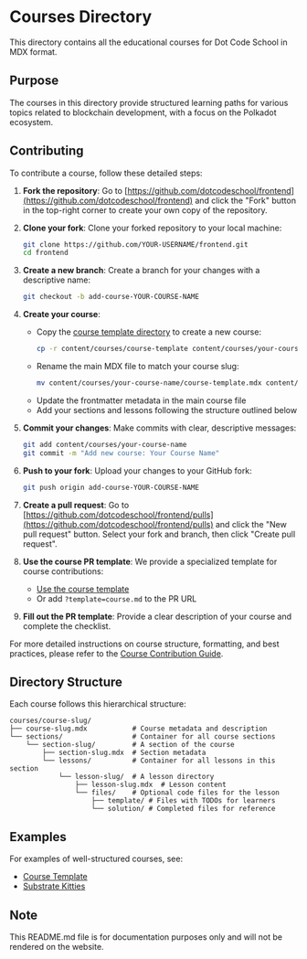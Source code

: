 # Courses Directory

This directory contains all the educational courses for Dot Code School in MDX format.

## Purpose

The courses in this directory provide structured learning paths for various topics related to blockchain development, with a focus on the Polkadot ecosystem.

## Contributing

To contribute a course, follow these detailed steps:

1. **Fork the repository**: Go to [https://github.com/dotcodeschool/frontend](https://github.com/dotcodeschool/frontend) and click the "Fork" button in the top-right corner to create your own copy of the repository.

2. **Clone your fork**: Clone your forked repository to your local machine:
   ```bash
   git clone https://github.com/YOUR-USERNAME/frontend.git
   cd frontend
   ```

3. **Create a new branch**: Create a branch for your changes with a descriptive name:
   ```bash
   git checkout -b add-course-YOUR-COURSE-NAME
   ```

4. **Create your course**: 
   - Copy the [course template directory](https://github.com/dotcodeschool/frontend/tree/main/content/courses/course-template) to create a new course:
     ```bash
     cp -r content/courses/course-template content/courses/your-course-name
     ```
   - Rename the main MDX file to match your course slug:
     ```bash
     mv content/courses/your-course-name/course-template.mdx content/courses/your-course-name/your-course-name.mdx
     ```
   - Update the frontmatter metadata in the main course file
   - Add your sections and lessons following the structure outlined below

5. **Commit your changes**: Make commits with clear, descriptive messages:
   ```bash
   git add content/courses/your-course-name
   git commit -m "Add new course: Your Course Name"
   ```

6. **Push to your fork**: Upload your changes to your GitHub fork:
   ```bash
   git push origin add-course-YOUR-COURSE-NAME
   ```

7. **Create a pull request**: Go to [https://github.com/dotcodeschool/frontend/pulls](https://github.com/dotcodeschool/frontend/pulls) and click the "New pull request" button. Select your fork and branch, then click "Create pull request".

8. **Use the course PR template**: We provide a specialized template for course contributions:
   - [Use the course template](https://github.com/dotcodeschool/frontend/compare/master...master?template=course.md)
   - Or add `?template=course.md` to the PR URL

9. **Fill out the PR template**: Provide a clear description of your course and complete the checklist.

For more detailed instructions on course structure, formatting, and best practices, please refer to the [Course Contribution Guide](https://dotcodeschool.com/articles/course-contribution-guide).

## Directory Structure

Each course follows this hierarchical structure:

```
courses/course-slug/
├── course-slug.mdx           # Course metadata and description
└── sections/                 # Container for all course sections
    └── section-slug/         # A section of the course
        ├── section-slug.mdx  # Section metadata
        └── lessons/          # Container for all lessons in this section
            └── lesson-slug/  # A lesson directory
                ├── lesson-slug.mdx  # Lesson content
                └── files/    # Optional code files for the lesson
                    ├── template/ # Files with TODOs for learners
                    └── solution/ # Completed files for reference
```

## Examples

For examples of well-structured courses, see:
- [Course Template](https://github.com/dotcodeschool/frontend/tree/main/content/courses/course-template)
- [Substrate Kitties](https://github.com/dotcodeschool/frontend/tree/main/content/courses/substrate-kitties)

## Note

This README.md file is for documentation purposes only and will not be rendered on the website.
